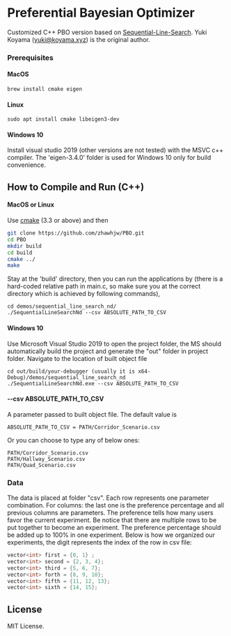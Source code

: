 # Preferential Bayesian Optimizer

Customized C++ PBO version based on [Sequential-Line-Search](https://github.com/yuki-koyama/sequential-line-search). Yuki Koyama (<yuki@koyama.xyz>) is the original author.

### Prerequisites

#### MacOS
```
brew install cmake eigen
```

#### Linux
```
sudo apt install cmake libeigen3-dev
```

#### Windows 10
Install visual studio 2019 (other versions are not tested) with the MSVC c++ compiler.
The 'eigen-3.4.0' folder is used for Windows 10 only for build convenience.

## How to Compile and Run (C++)

#### MacOS or Linux
Use [cmake](https://cmake.org/) (3.3 or above) and then
```bash
git clone https://github.com/zhawhjw/PBO.git
cd PBO
mkdir build
cd build
cmake ../
make
```
Stay at the 'build' directory, then you can run the applications by (there is a hard-coded relative path in main.c, so make sure you at the correct directory which is achieved by following commands),
```
cd demos/sequential_line_search_nd/
./SequentialLineSearchNd --csv ABSOLUTE_PATH_TO_CSV
```
#### Windows 10
Use Microsoft Visual Studio 2019 to open the project folder, the MS should automatically build the project and generate the "out" folder in project folder.
Navigate to the location of built object file
```
cd out/build/your-debugger (usually it is x64-Debug)/demos/sequential_line_search_nd
./SequentialLineSearchNd.exe --csv ABSOLUTE_PATH_TO_CSV
```

#### --csv ABSOLUTE_PATH_TO_CSV
A parameter passed to built object file. The default value is 
```
ABSOLUTE_PATH_TO_CSV = PATH/Corridor_Scenario.csv
```
Or you can choose to type any of below ones:

```
PATH/Corridor_Scenario.csv
PATH/Hallway_Scenario.csv
PATH/Quad_Scenario.csv
```

### Data
The data is placed at folder "csv". Each row represents one parameter combination.
For columns: the last one is the preference percentage and all previous columns are parameters.
The preference tells how many users favor the current experiment. Be notice that there are multiple rows to be put together to become an experiment.
The preference percentage should be added up to 100% in one experiment. Below is how we organized our experiments, the digit represents the index of the row in csv file:
```c++
vector<int> first = {0, 1} ;
vector<int> second = {2, 3, 4};
vector<int> third = {5, 6, 7};
vector<int> forth = {8, 9, 10};
vector<int> fifth = {11, 12, 13};
vector<int> sixth = {14, 15};
```

[//]: # (### Source Code)

[//]: # ()
[//]: # (The main source code at directory "demos/sequential_line_search_nd/main.c")

[//]: # ()
[//]: # (Line 154 of "main.c" contains the path to different scenario)

[//]: # ()
[//]: # (```)

[//]: # (std::string strPathCSVFile = "../../../csv/Corridor_Scenario.csv";)

[//]: # (```)

## License

MIT License.


